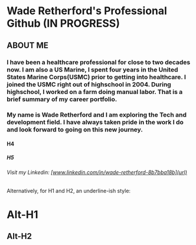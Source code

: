 # Wade Retherford's Professional Github (IN PROGRESS)
## ABOUT ME
### I have been a healthcare professional for close to two decades now. I am also a US Marine, I spent four years in the United States Marine Corps(USMC) prior to getting into healthcare. I joined the USMC right out of highschool in 2004. During highschool, I worked on a farm doing manual labor. That is a brief summary of my career portfolio.
### My name is Wade Retherford and I am exploring the Tech and development field. I have always taken pride in the work I do and look forward to going on this new journey.
#### H4
##### H5
###### Visit my Linkedin: [www.linkedin.com/in/wade-retherford-8b7bba18b](url)

Alternatively, for H1 and H2, an underline-ish style:

Alt-H1
======

Alt-H2
------
